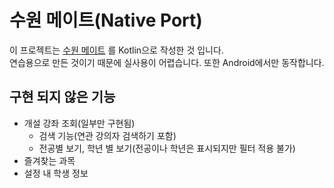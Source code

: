 # 수원 메이트(Native Port)
이 프로젝트는 [수원 메이트](https://github.com/sun30812/suwon_mate) 를 Kotlin으로 작성한 것 입니다.  
연습용으로 만든 것이기 때문에 실사용이 어렵습니다. 또한 Android에서만 동작합니다.

## 구현 되지 않은 기능
* 개설 강좌 조회(일부만 구현됨)
    * 검색 기능(연관 강의자 검색하기 포함)
    * 전공별 보기, 학년 별 보기(전공이나 학년은 표시되지만 필터 적용 불가)
* 즐겨찾는 과목
* 설정 내 학생 정보